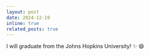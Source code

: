 ```yaml
---
layout: post
date: 2024-12-19
inline: true
related_posts: true
---
```


I will graduate from the Johns Hopkins University! :sparkles: :smile:
